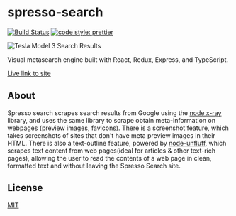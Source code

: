 # spresso-search 
[![Build Status](https://travis-ci.com/JoshuaScript/spresso-search.svg?branch=master)](https://travis-ci.com/JoshuaScript/spresso-search)
[![code style: prettier](https://img.shields.io/badge/code_style-prettier-ff69b4.svg?style=flat-square)](https://github.com/prettier/prettier)

![Tesla Model 3 Search Results](https://i.imgur.com/aV3uZr3.png)

Visual metasearch engine built with React, Redux, Express, and TypeScript.

[Live link to site](http://spresso-search.herokuapp.com/)

## About
Spresso search scrapes search results from Google using the [node x-ray](https://github.com/matthewmueller/x-ray) library, and uses the same library to scrape obtain meta-information on webpages (preview images, favicons). There is a screenshot feature, which takes screenshots of sites that don't have meta preview images in their HTML. There is also a text-outline feature, powered by [node-unfluff](https://github.com/ageitgey/node-unfluff), which scrapes text content from web pages(ideal for articles & other text-rich pages), allowing the user to read the contents of a web page in clean, formatted text and without leaving the Spresso Search site.

## License
[MIT](https://github.com/JoshuaScript/spresso-search/LICENSE.md)

